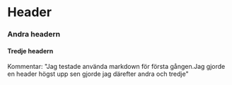 # Header #


### Andra headern ###

#### Tredje headern ####







Kommentar: "Jag testade använda markdown för första gången.Jag gjorde en header högst upp sen gjorde jag därefter andra och tredje"

